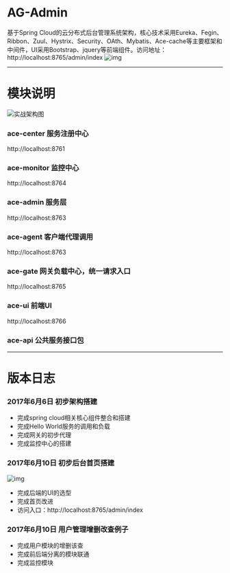 # AG-Admin
基于Spring Cloud的云分布式后台管理系统架构，核心技术采用Eureka、Fegin、Ribbon、Zuul、Hystrix、Security、OAth、Mybatis、Ace-cache等主要框架和中间件，UI采用Bootstrap、jquery等前端组件。访问地址：http://localhost:8765/admin/index
![img](http://ofsc32t59.bkt.clouddn.com/17-06-07/1496827841773.jpg?imageView2/2/w/800)

---------

# 模块说明
![实战架构图](http://upload-images.jianshu.io/upload_images/5700335-ffdaae430bd39548.png?imageMogr2/auto-orient/strip%7CimageView2/2/w/800)
### ace-center 服务注册中心
http://localhost:8761

### ace-monitor 监控中心
http://localhost:8764

### ace-admin 服务层
http://localhost:8763

### ace-agent 客户端代理调用
http://localhost:8763

### ace-gate 网关负载中心，统一请求入口
http://localhost:8765

### ace-ui 前端UI
http://localhost:8766

### ace-api 公共服务接口包

------------

# 版本日志
### 2017年6月6日 初步架构搭建
- 完成spring cloud相关核心组件整合和搭建
- 完成Hello World服务的调用和负载
- 完成网关的初步代理
- 完成监控中心的搭建

### 2017年6月10日 初步后台首页搭建

![img](http://ofsc32t59.bkt.clouddn.com/17-06-07/1496827841773.jpg?imageView2/2/w/800)

- 完成后端的UI的选型
- 完成首页改进
- 访问入口：http://localhost:8765/admin/index

### 2017年6月10日 用户管理增删改查例子

- 完成用户模块的增删该查
- 完成前后端分离的模块联通
- 完成监控模块

